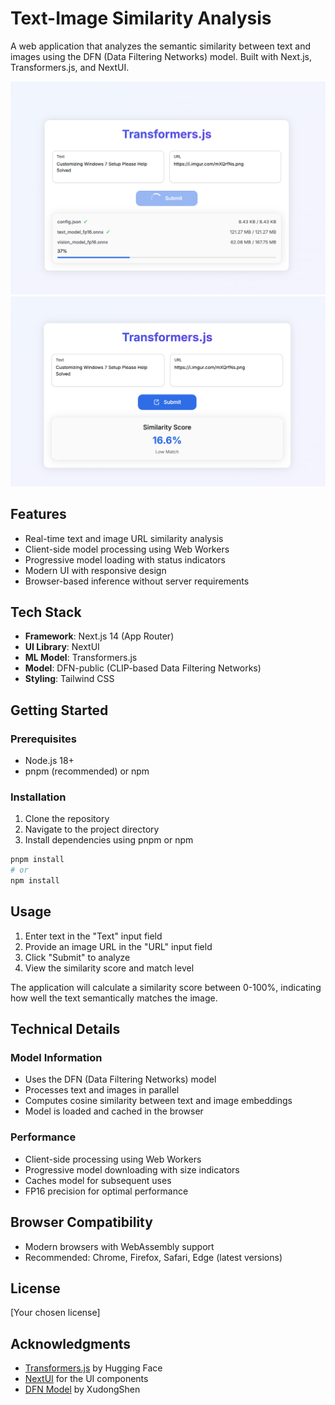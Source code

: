 # Text-Image Similarity Analysis

A web application that analyzes the semantic similarity between text and images using the DFN (Data Filtering Networks) model. Built with Next.js, Transformers.js, and NextUI.

![loading models](https://github.com/kuloud/DFN-next-client/blob/main/screenshots/image.png)
![result](https://github.com/kuloud/DFN-next-client/blob/main/screenshots/image1.png)

## Features

- Real-time text and image URL similarity analysis
- Client-side model processing using Web Workers
- Progressive model loading with status indicators
- Modern UI with responsive design
- Browser-based inference without server requirements

## Tech Stack

- **Framework**: Next.js 14 (App Router)
- **UI Library**: NextUI
- **ML Model**: Transformers.js
- **Model**: DFN-public (CLIP-based Data Filtering Networks)
- **Styling**: Tailwind CSS

## Getting Started

### Prerequisites

- Node.js 18+ 
- pnpm (recommended) or npm

### Installation

1. Clone the repository
2. Navigate to the project directory
3. Install dependencies using pnpm or npm

```bash
pnpm install
# or
npm install
```

## Usage

1. Enter text in the "Text" input field
2. Provide an image URL in the "URL" input field
3. Click "Submit" to analyze
4. View the similarity score and match level

The application will calculate a similarity score between 0-100%, indicating how well the text semantically matches the image.

## Technical Details

### Model Information

- Uses the DFN (Data Filtering Networks) model
- Processes text and images in parallel
- Computes cosine similarity between text and image embeddings
- Model is loaded and cached in the browser

### Performance

- Client-side processing using Web Workers
- Progressive model downloading with size indicators
- Caches model for subsequent uses
- FP16 precision for optimal performance

## Browser Compatibility

- Modern browsers with WebAssembly support
- Recommended: Chrome, Firefox, Safari, Edge (latest versions)

## License

[Your chosen license]

## Acknowledgments

- [Transformers.js](https://huggingface.co/docs/transformers.js) by Hugging Face
- [NextUI](https://nextui.org/) for the UI components
- [DFN Model](https://huggingface.co/XudongShen/DFN-public) by XudongShen
